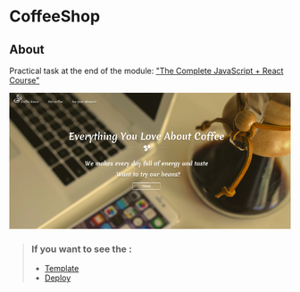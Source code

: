 # CoffeeShop
## About

Practical task at the end of the module:
["The Complete JavaScript + React Course"]("https://www.udemy.com/share/101WCC3@4_CWIYmpbQ5JBo-Ti3eKe4hT9cCUuWey0HtFpYfJPFUcQRfXsTkIVgsNPp-Ssn7Q3Q==/")

![preview CoffeeShop](./preview.png)

>### If you want to see the :
>- [Template]("https://www.figma.com/file/Iu4Lul87WvzdM5CXFwE4qtZ6/Coffee-shop?node-id=0%3A1&t=6azX4JyP11ZMPbsy-0")
>- [Deploy]("https://deluxe-starship-3093f2.netlify.app/coffee")





